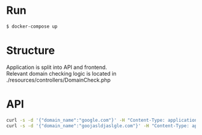 # Run
```bash
$ docker-compose up
```

# Structure
Application is split into API and frontend.  
Relevant domain checking logic is located in ./resources/controllers/DomainCheck.php

# API
```bash
curl -s -d '{"domain_name":"google.com"}' -H "Content-Type: application/json" -X POST http://localhost/api/check_domain
curl -s -d '{"domain_name":"goojasldjaslgle.com"}' -H "Content-Type: application/json" -X POST http://localhost/api/check_domain
```
